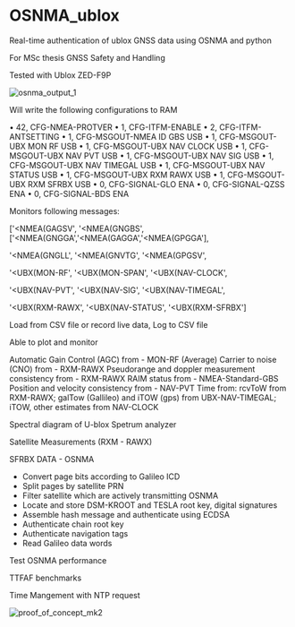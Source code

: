 # OSNMA_ublox
Real-time authentication of ublox GNSS data using OSNMA and python

For MSc thesis GNSS Safety and Handling

Tested with Ublox ZED-F9P

![osnma_output_1](https://user-images.githubusercontent.com/71280183/164247926-973341e0-6692-4035-9cdd-c0f4d72c3d19.PNG)


Will write the following configurations to RAM 

• 42, CFG-NMEA-PROTVER
• 1, CFG-ITFM-ENABLE
• 2, CFG-ITFM-ANTSETTING
• 1, CFG-MSGOUT-NMEA ID GBS USB
• 1, CFG-MSGOUT-UBX MON RF USB
• 1, CFG-MSGOUT-UBX NAV CLOCK USB
• 1, CFG-MSGOUT-UBX NAV PVT USB
• 1, CFG-MSGOUT-UBX NAV SIG USB
• 1, CFG-MSGOUT-UBX NAV TIMEGAL USB
• 1, CFG-MSGOUT-UBX NAV STATUS USB
• 1, CFG-MSGOUT-UBX RXM RAWX USB
• 1, CFG-MSGOUT-UBX RXM SFRBX USB
• 0, CFG-SIGNAL-GLO ENA
• 0, CFG-SIGNAL-QZSS ENA
• 0, CFG-SIGNAL-BDS ENA

Monitors following messages:

['<NMEA(GAGSV', '<NMEA(GNGBS', ['<NMEA(GNGGA','<NMEA(GAGGA','<NMEA(GPGGA'],

 '<NMEA(GNGLL', '<NMEA(GNVTG', '<NMEA(GPGSV',
 
 '<UBX(MON-RF', '<UBX(MON-SPAN', '<UBX(NAV-CLOCK',
 
 '<UBX(NAV-PVT', '<UBX(NAV-SIG', '<UBX(NAV-TIMEGAL',
 
 '<UBX(RXM-RAWX', '<UBX(NAV-STATUS', '<UBX(RXM-SFRBX']
 
 Load from CSV file or record live data, Log to CSV file
 
Able to plot and monitor
 
Automatic Gain Control (AGC) from - MON-RF
(Average) Carrier to noise (CNO) from - RXM-RAWX
Pseudorange and doppler measurement consistency from - RXM-RAWX
RAIM status from - NMEA-Standard-GBS
Position and velocity consistency from - NAV-PVT
Time from: rcvToW from RXM-RAWX; galTow (Gallileo) and iTOW (gps) from UBX-NAV-TIMEGAL; iTOW, other estimates from NAV-CLOCK
 
Spectral diagram of U-blox Spetrum analyzer

Satellite Measurements (RXM - RAWX)

SFRBX DATA - OSNMA
  - Convert page bits according to Galileo ICD
  - Split pages by satellite PRN
  - Filter satellite which are actively transmitting OSNMA
  - Locate and store DSM-KROOT and TESLA root key, digital signatures
  - Assemble hash message and authenticate using ECDSA
  - Authenticate chain root key
  - Authenticate navigation tags
  - Read Galileo data words

Test OSNMA performance

TTFAF benchmarks

Time Mangement with NTP request

![proof_of_concept_mk2](https://user-images.githubusercontent.com/71280183/164247329-40754562-aafd-4764-b31a-71fb9a44a156.png)


